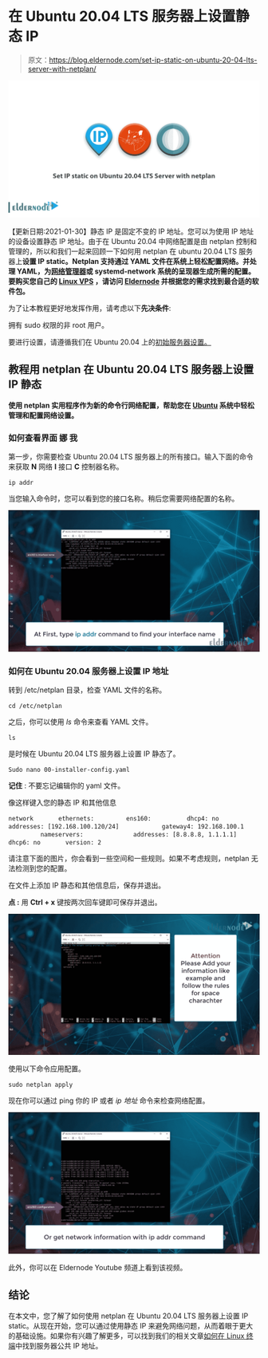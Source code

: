 # 在 Ubuntu 20.04 LTS 服务器上设置静态 IP

> 原文：<https://blog.eldernode.com/set-ip-static-on-ubuntu-20-04-lts-server-with-netplan/>

![Set IP static on Ubuntu 20.04 LTS Server with netplan](img/571ab6f6fadb227f6fb1fc91af60e912.png)

【更新日期:2021-01-30】静态 IP 是固定不变的 IP 地址。您可以为使用 IP 地址的设备设置静态 IP 地址。由于在 Ubuntu 20.04 中网络配置是由 netplan 控制和管理的，所以和我们一起来回顾一下如何用 netplan 在 ubuntu 20.04 LTS 服务器上**设置 IP static。Netplan 支持通过 YAML 文件在系统上轻松配置网络。并处理 YAML，为[网络管理器](https://en.wikipedia.org/wiki/NetworkManager)或 systemd-network 系统的呈现器生成所需的配置。要购买您自己的 [Linux VPS](https://eldernode.com/linux-vps/) ，请访问 [Eldernode](https://eldernode.com/) 并根据您的需求找到最合适的软件包。**

为了让本教程更好地发挥作用，请考虑以下**先决条件**:

拥有 sudo 权限的非 root 用户。

要进行设置，请遵循我们在 Ubuntu 20.04 上的[初始服务器设置。](https://blog.eldernode.com/initial-server-setup-on-ubuntu-20/)

## 教程用 netplan 在 Ubuntu 20.04 LTS 服务器上设置 IP 静态

**使用 netplan 实用程序作为新的命令行网络配置，帮助您在 [Ubuntu](https://blog.eldernode.com/tag/ubuntu/) 系统中轻松管理和配置网络设置。**

### 如何查看界面 娜 我

第一步，你需要检查 Ubuntu 20.04 LTS 服务器上的所有接口。输入下面的命令来获取 **N** 网络 **I** 接口 **C** 控制器名称。

```
ip addr
```

当您输入命令时，您可以看到您的接口名称。稍后您需要网络配置的名称。

![set ip static on ubuntu 20.04 lts server -1](img/397bdf96df84c1e638da19e36c5f15af.png)

### 如何在 Ubuntu 20.04 服务器上设置 IP 地址

转到 /etc/netplan 目录，检查 YAML 文件的名称。

```
cd /etc/netplan
```

之后，你可以使用 *ls* 命令来查看 YAML 文件。

```
ls
```

是时候在 Ubuntu 20.04 LTS 服务器上设置 IP 静态了。

```
Sudo nano 00-installer-config.yaml
```

**记住** : 不要忘记编辑你的 yaml 文件。

像这样键入您的静态 IP 和其他信息

```
network       ethernets:         ens160:          dhcp4: no            addresses: [192.168.100.120/24]            gateway4: 192.168.100.1            nameservers:              addresses: [8.8.8.8, 1.1.1.1]          dhcp6: no       version: 2
```

请注意下面的图片，你会看到一些空间和一些规则。如果不考虑规则，netplan 无法检测到您的配置。

在文件上添加 IP 静态和其他信息后，保存并退出。

**点 :** 用 **Ctrl + x** 键按两次回车键即可保存并退出。

![set ip static on ubuntu 20.04 lts server -2](img/d0a7443ff6af6ccd08e3376fb9bb062a.png)

使用以下命令应用配置。

```
sudo netplan apply
```

现在你可以通过 ping 你的 IP 或者 *ip 地址* 命令来检查网络配置。

![set ip static on ubuntu 20.04 lts server -3](img/447ead26c79610a5144e758ade385c47.png)

此外，你可以在 Eldernode Youtube 频道上看到该视频。

## 结论

在本文中，您了解了如何使用 netplan 在 Ubuntu 20.04 LTS 服务器上设置 IP static。从现在开始，您可以通过使用静态 IP 来避免网络问题，从而着眼于更大的基础设施。如果你有兴趣了解更多，可以找到我们的相关文章[如何在 Linux 终端](https://blog.eldernode.com/find-server-public-ip-linux/)中找到服务器公共 IP 地址。